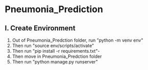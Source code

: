# Pneumonia_Prediction

## I. Create Environment
 1. Out of Pneumonia_Predction folder, run "python -m venv env"
 2. Then run "source env/scripts/activate"
 3. Then run "pip install -r requirements.txt"- 
 4. Then move in Pneumonia_Predction folder
 5. Then run "python manage.py runserver"